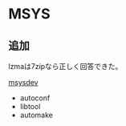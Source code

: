 # MSYS

## 追加
lzmaは7zipなら正しく回答できた。

[msysdev](https://sourceforge.net/projects/mingw/files/MSYS/msysdev/)
* autoconf
* libtool
* automake


